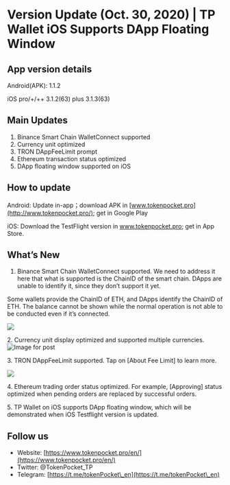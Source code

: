 # Version Update (Oct. 30, 2020) | TP Wallet iOS Supports DApp Floating Window

## App version details <a href="#82df" id="82df"></a>

Android(APK): 1.1.2

iOS pro/+/++ 3.1.2(63) plus 3.1.3(63)

## Main Updates <a href="#1448" id="1448"></a>

1. Binance Smart Chain WalletConnect supported
2. Currency unit optimized
3. TRON DAppFeeLimit prompt
4. Ethereum transaction status optimized
5. DApp floating window supported on iOS

## How to update <a href="#2150" id="2150"></a>

Android: Update in-app；download APK in [www.tokenpocket.pro](http://www.tokenpocket.pro/); get in Google Play

iOS: Download the TestFlight version in www.tokenpocket.pro; get in App Store.

## What’s New <a href="#0567" id="0567"></a>

1. Binance Smart Chain WalletConnect supported. We need to address it here that what is supported is the ChainID of the smart chain. DApps are unable to identify it, since they don’t support it yet.

Some wallets provide the ChainID of ETH, and DApps identify the ChainID of ETH. The balance cannot be shown while the normal operation is not able to be conducted even if it’s connected.

![](https://miro.medium.com/max/1238/0\*oAxHPLbIM4iIXPdL.png)

2\. Currency unit display optimized and supported multiple currencies.![Image for post](https://miro.medium.com/max/800/1\*lnxSFZ83G9X-dyYbNmvJHQ.png)

3\. TRON DAppFeeLimit supported. Tap on \[About Fee Limit] to learn more.

![](https://miro.medium.com/max/1223/0\*6qxScXNxc-4UfiTM.png)

4\. Ethereum trading order status optimized. For example, \[Approving] status optimized when pending orders are replaced by successful orders.

5\. TP Wallet on iOS supports DApp floating window, which will be demonstrated when iOS Testflight version is updated.

## Follow us <a href="#8b87" id="8b87"></a>

* Website: [https://www.tokenpocket.pro/en/](https://www.tokenpocket.pro/en/)
* Twitter: @TokenPocket\_TP
* Telegram: [https://t.me/tokenPocket\_en](https://t.me/tokenPocket\_en)
